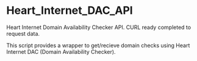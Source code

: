 Heart_Internet_DAC_API
======================

Heart Internet Domain Availability Checker API. CURL ready completed to request data.

This script provides a wrapper to get/recieve domain checks using Heart Internet DAC (Domain Availability Checker).
